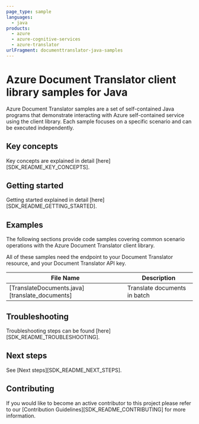 ```yaml
---
page_type: sample
languages:
  - java
products:
  - azure
  - azure-cognitive-services
  - azure-translator
urlFragment: documenttranslator-java-samples
---
```


# Azure Document Translator client library samples for Java

Azure Document Translator samples are a set of self-contained Java programs that demonstrate interacting with Azure self-contained service using the client library. Each sample focuses on a specific scenario and can be executed independently.

## Key concepts

Key concepts are explained in detail [here][SDK_README_KEY_CONCEPTS].

## Getting started

Getting started explained in detail [here][SDK_README_GETTING_STARTED].

## Examples

The following sections provide code samples covering common scenario operations with the Azure Document Translator client library.

All of these samples need the endpoint to your Document Translator resource, and your Document Translator API key.

|**File Name**|**Description**|
|----------------|-------------|
|[TranslateDocuments.java][translate_documents]|Translate documents in batch|

## Troubleshooting

Troubleshooting steps can be found [here][SDK_README_TROUBLESHOOTING].

## Next steps

See [Next steps][SDK_README_NEXT_STEPS].

## Contributing

If you would like to become an active contributor to this project please refer to our [Contribution
Guidelines][SDK_README_CONTRIBUTING] for more information.

<!-- LINKS -->
<!-- [SDK_README_CONTRIBUTING]: https://github.com/Azure/azure-sdk-for-java/blob/main/sdk/translation/azure-ai-documenttranslator/README.md#contributing -->
<!-- [SDK_README_GETTING_STARTED]: https://github.com/Azure/azure-sdk-for-java/blob/main/sdk/translation/azure-ai-documenttranslator/README.md#getting-started -->
<!-- [SDK_README_TROUBLESHOOTING]: https://github.com/Azure/azure-sdk-for-java/blob/main/sdk/translation/azure-ai-documenttranslator/README.md#troubleshooting -->
<!-- [SDK_README_KEY_CONCEPTS]: https://github.com/Azure/azure-sdk-for-java/blob/main/sdk/translation/azure-ai-documenttranslator/README.md#key-concepts -->
<!-- [SDK_README_DEPENDENCY]: https://github.com/Azure/azure-sdk-for-java/blob/main/sdk/translation/azure-ai-documenttranslator/README.md#include-the-package -->
<!-- [SDK_README_NEXT_STEPS]: https://github.com/Azure/azure-sdk-for-java/blob/main/sdk/translation/azure-ai-documenttranslator/README.md#next-steps -->
<!-- [translate_documents]: https://github.com/Azure/azure-sdk-for-java/blob/main/sdk/translatioin/azure-ai-documenttranslator/src/samples/java/com/azure/ai/documenttranslator/TranslateDocuments.java -->

